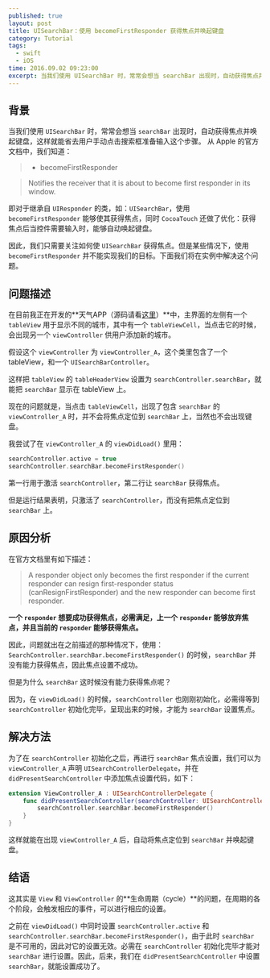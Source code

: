 ```yaml
---
published: true
layout: post
title: UISearchBar：使用 becomeFirstResponder 获得焦点并唤起键盘
category: Tutorial
tags: 
  - swift
  - iOS
time: 2016.09.02 09:23:00
excerpt: 当我们使用 UISearchBar 时，常常会想当 searchBar 出现时，自动获得焦点并唤起键盘，这样就能省去用户手动点击搜索框准备输入这个步骤。但是某些情况下，使用 becomeFirstResponder 并不能实现我们的目标。
---
```


## 背景

当我们使用 `UISearchBar` 时，常常会想当 `searchBar` 出现时，自动获得焦点并唤起键盘，这样就能省去用户手动点击搜索框准备输入这个步骤。
从 Apple 的官方文档中，我们知道：

>- becomeFirstResponder

>Notifies the receiver that it is about to become first responder in its window.

即对于继承自 `UIResponder` 的类，如：`UISearchBar`，使用 `becomeFirstResponder` 能够使其获得焦点，同时 `CocoaTouch` 还做了优化：获得焦点后当控件需要输入时，能够自动唤起键盘。

因此，我们只需要关注如何使 `UISearchBar` 获得焦点。但是某些情况下，使用 `becomeFirstResponder` 并不能实现我们的目标。下面我们将在实例中解决这个问题。 

## 问题描述

在目前我正在开发的**天气APP（源码请看[这里](https://github.com/LinShiwei/WeatherDemo)）**中，主界面的左侧有一个 `tableView` 用于显示不同的城市，其中有一个 `tableViewCell`，当点击它的时候，会出现另一个 `viewController` 供用户添加新的城市。

假设这个 `viewController` 为 `viewController_A`，这个类里包含了一个 tableView，和一个 `UISearchBarController`。

这样把 `tableView` 的 `tableHeaderView` 设置为 `searchController.searchBar`，就能把 `searchBar` 显示在 tableView 上。

现在的问题就是，当点击 `tableViewCell`，出现了包含 `searchBar` 的 `viewController_A` 时，并不会将焦点定位到 `searchBar` 上，当然也不会出现键盘。

我尝试了在 `viewController_A` 的 `viewDidLoad()` 里用：

```swift
searchController.active = true
searchController.searchBar.becomeFirstResponder()
```

第一行用于激活 `searchController`，第二行让 `searchBar` 获得焦点。

但是运行结果表明，只激活了 `searchController`，而没有把焦点定位到 `searchBar` 上。

## 原因分析

在官方文档里有如下描述：

>A responder object only becomes the first responder if the current responder can resign first-responder status (canResignFirstResponder) and the new responder can become first responder.

**一个 `responder` 想要成功获得焦点，必需满足，上一个 `responder` 能够放弃焦点，并且当前的 `responder` 能够获得焦点。**

因此，问题就出在之前描述的那种情况下，使用：`SearchController.searchBar.becomeFirstResponder()` 的时候，`searchBar` 并没有能力获得焦点，因此焦点设置不成功。

但是为什么 `searchBar` 这时候没有能力获得焦点呢？

因为，在 `viewDidLoad()` 的时候，`searchController` 也刚刚初始化，必需得等到 `searchController` 初始化完毕，呈现出来的时候，才能为 `searchBar` 设置焦点。

## 解决方法

为了在 `searchController` 初始化之后，再进行 `searchBar` 焦点设置，我们可以为 `viewController_A` 声明 `UISearchControllerDelegate`，并在 `didPresentSearchController` 中添加焦点设置代码，如下：

```swift
extension ViewController_A : UISearchControllerDelegate {
    func didPresentSearchController(searchController: UISearchController) {
        searchController.searchBar.becomeFirstResponder()
    }
}
```

这样就能在出现 `viewController_A` 后，自动将焦点定位到 `searchBar` 并唤起键盘。

## 结语

这其实是 `View` 和 `ViewController` 的**生命周期（cycle）**的问题，在周期的各个阶段，会触发相应的事件，可以进行相应的设置。

之前在 `viewDidLoad()` 中同时设置 `searchController.active` 和 `searchController.searchBar.becomeFirstResponder()`，由于此时 `searchBar` 是不可用的，因此对它的设置无效。必需在  `searchController` 初始化完毕才能对 `searchBar` 进行设置。因此，后来，我们在 `didPresentSearchController` 中设置 `searchBar`，就能设置成功了。



